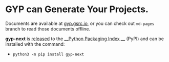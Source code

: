 GYP can Generate Your Projects.
===================================

Documents are available at [gyp.gsrc.io](https://gyp.gsrc.io), or you can check out ```md-pages``` branch to read those
documents offline.

__gyp-next__ is [released](https://github.com/nodejs/gyp-next/releases) to the [__Python Packaging Index
__](https://pypi.org/project/gyp-next) (PyPI) and can be installed with the command:

* `python3 -m pip install gyp-next`
